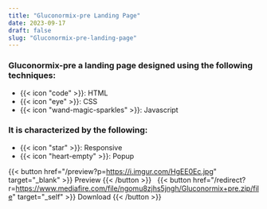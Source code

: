 ```yaml
---
title: "Gluconormix-pre Landing Page"
date: 2023-09-17
draft: false
slug: "Gluconormix-pre-landing-page"
---
```

### __Gluconormix-pre__ a __landing page__ designed using the following techniques:
- {{< icon "code" >}}: HTML
- {{< icon "eye" >}}: CSS
- {{< icon "wand-magic-sparkles" >}}: Javascript  

### It is characterized by the following:
- {{< icon "star" >}}: Responsive
- {{< icon "heart-empty" >}}:  Popup

<!--adsense-->

{{< button href="/preview?p=https://i.imgur.com/HgEE0Ec.jpg" target="_blank" >}}
Preview
{{< /button >}} &nbsp; {{< button href="/redirect?r=https://www.mediafire.com/file/ngomu8zjhs5jngh/Gluconormix+pre.zip/file" target="_self" >}}
Download
{{< /button >}}